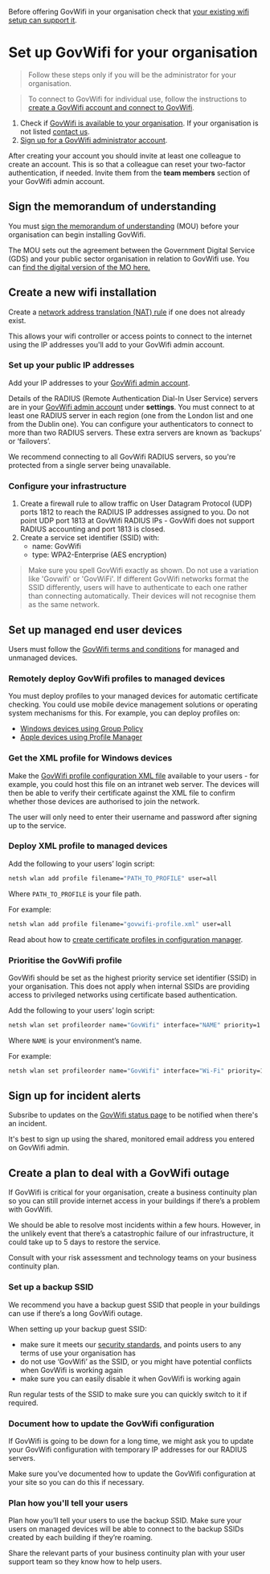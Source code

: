 Before offering GovWifi in your organisation check that [your existing wifi setup can support it](./requirements/).

# Set up GovWifi for your organisation

> Follow these steps only if you will be the administrator for your organisation.

> To connect to GovWifi for individual use, follow the instructions to [create a GovWifi account and connect to GovWifi](https://www.wifi.service.gov.uk/connect-to-govwifi/).

1. Check if [GovWifi is available to your organisation](https://www.wifi.service.gov.uk/organisations-using-govwifi/). If your organisation is not listed [contact us](https://admin.wifi.service.gov.uk/help/new/technical_support).
2. [Sign up for a GovWifi administrator account](https://admin.wifi.service.gov.uk/users/sign_up).

After creating your account you should invite at least one colleague to create an account. This is so that a colleague can reset your two-factor authentication, if needed. Invite them from the **team members** section of your GovWifi admin account.

## Sign the memorandum of understanding

You must [sign the memorandum of understanding](https://admin.wifi.service.gov.uk/mou) (MOU) before your organisation can begin installing GovWifi.

The MOU sets out the agreement between the Government Digital Service (GDS) and your public sector organisation in relation to GovWifi use. You can [find the digital version of the MO here.](./mou)

## Create a new wifi installation

Create a [network address translation (NAT) rule](https://wiki.untangle.com/index.php/NAT_Rules) if one does not already exist.

This allows your wifi controller or access points to connect to the internet using the IP addresses you'll add to your GovWifi admin account.

### Set up your public IP addresses

Add your IP addresses to your [GovWifi admin account](https://admin.wifi.service.gov.uk/ips).

Details of the RADIUS (Remote Authentication Dial-In User Service) servers are in your [GovWifi admin account](https://admin.wifi.service.gov.uk/setup_instructions/initial) under **settings**. You must connect to at least one RADIUS server in each region (one from the London list and one from the Dublin one). You can configure your authenticators to connect to more than two RADIUS servers. These extra servers are known as ‘backups’ or ‘failovers’.

We recommend connecting to all GovWifi RADIUS servers, so you're protected from a single server being unavailable.

### Configure your infrastructure

1. Create a firewall rule to allow traffic on User Datagram Protocol (UDP) ports 1812 to reach the RADIUS IP addresses assigned to you. Do not point UDP port 1813 at GovWifi RADIUS IPs - GovWifi does not support RADIUS accounting and port 1813 is closed.
2. Create a service set identifier (SSID) with:
    * name: GovWifi
    * type: WPA2-Enterprise (AES encryption)

> Make sure you spell GovWifi exactly as shown. Do not use a variation like 'Govwifi' or 'GovWiFi'. If different GovWifi networks format the SSID differently, users will have to authenticate to each one rather than connecting automatically. Their devices will not recognise them as the same network.

## Set up managed end user devices

Users must follow the [GovWifi terms and conditions](https://www.gov.uk/government/publications/terms-and-conditions-for-connecting-to-govwifi/terms-and-conditions-for-connecting-to-govwifi) for managed and unmanaged devices.

### Remotely deploy GovWifi profiles to managed devices

You must deploy profiles to your managed devices for automatic certificate checking. You could use mobile device
management solutions or operating system mechanisms for this. For example, you can deploy profiles on:

* [Windows devices using Group Policy](https://en.wikipedia.org/wiki/Group_Policy)
* [Apple devices using Profile Manager](https://support.apple.com/en-gb/profile-manager)

### Get the XML profile for Windows devices

Make the [GovWifi profile configuration XML file](https://docs.wifi.service.gov.uk/assets/govwifi-profile.xml) available
to your users - for example, you could host this file on an intranet web server. The devices will then be able to
verify their certificate against the XML file to confirm whether those devices are authorised to join the network.

The user will only need to enter their username and password after signing up to the service.

### Deploy XML profile to managed devices

Add the following to your users’ login script:

```sh
netsh wlan add profile filename="PATH_TO_PROFILE" user=all
```

Where `PATH_TO_PROFILE` is your file path.

For example:

```sh
netsh wlan add profile filename="govwifi-profile.xml" user=all
```

Read about how to [create certificate profiles in configuration manager](https://docs.microsoft.com/en-us/previous-versions/system-center/system-center-2012-R2/dn270541(v=technet.10)).

### Prioritise the GovWifi profile

GovWifi should be set as the highest priority service set identifier (SSID) in your organisation. This does not apply when internal SSIDs are providing access to privileged networks using certificate based authentication.

Add the following to your users’ login script:

```sh
netsh wlan set profileorder name="GovWifi" interface="NAME" priority=1
```

Where `NAME` is your environment’s name.

For example:

```sh
netsh wlan set profileorder name="GovWifi" interface="Wi-Fi" priority=1
```

## Sign up for incident alerts 

Subsribe to updates on the [GovWifi status page](https://status.wifi.service.gov.uk/) to be notified when there's an incident. 

It's best to sign up using the shared, monitored email address you entered on GovWifi admin. 

## Create a plan to deal with a GovWifi outage 

If GovWifi is critical for your organisation, create a business continuity plan so you can still provide internet access in your buildings if there’s a problem with GovWifi. 

We should be able to resolve most incidents within a few hours. However, in the unlikely event that there’s a catastrophic failure of our infrastructure, it could take up to 5 days to restore the service.

Consult with your risk assessment and technology teams on your business continuity plan. 

### Set up a backup SSID

We recommend you have a backup guest SSID that people in your buildings can use if there’s a long GovWifi outage. 

When setting up your backup guest SSID: 

- make sure it meets our [security standards](./requirements.html#secure-your-network), and points users to any terms of use your organisation has 
- do not use ‘GovWifi’ as the SSID, or you might have potential conflicts when GovWifi is working again 
- make sure you can easily disable it when GovWifi is working again 

Run regular tests of the SSID to make sure you can quickly switch to it if required.

### Document how to update the GovWifi configuration 

If GovWifi is going to be down for a long time, we might ask you to update your GovWifi configuration with temporary IP addresses for our RADIUS servers. 

Make sure you’ve documented how to update the GovWifi configuration at your site so you can do this if necessary.

### Plan how you'll tell your users 

Plan how you’ll tell your users to use the backup SSID. Make sure your users on managed devices will be able to connect to the backup SSIDs created by each building if they’re roaming.

Share the relevant parts of your business continuity plan with your user support team so they know how to help users.
